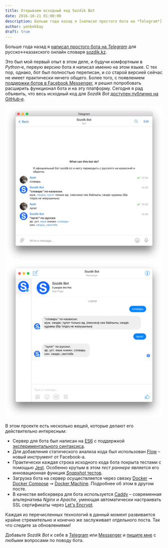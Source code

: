 ```yaml
---
title: Открываем исходный код Sozdik Bot 
date: 2016-10-21 01:00:00
description: Больше года назад я [написал простого бота на *Telegram*](https://sozdik.kz/ru/news/telegram/) для русско↔︎казахского онлайн словаря [sozdik.kz](https://sozdik.kz). Сегодня я рад объявить, что весь исходный код для *Sozdik Bot* [доступен публично на GitHub‑е](https://github.com/anvilabs/sozdik-bot).
author: yenbekbay
draft: true
---
```


Больше года назад я [написал простого бота на *Telegram*](https://sozdik.kz/ru/news/telegram/) для русско↔︎казахского онлайн словаря [sozdik.kz](https://sozdik.kz). 

Это был мой первый опыт в этом деле, и будучи комфортным в *Python*‑е, первую версию бота я написал именно на этом языке. С тех пор, однако, бот был полностью переписан, и со старой версией сейчас не имеет практически ничего общего. Более того, с появлением [поддержки ботов в Facebook Messenger](https://developers.facebook.com/blog/post/2016/04/12/bots-for-messenger/), я решил попробовать расширить функционал бота и на эту платформу. Сегодня я рад объявить, что весь исходный код для *Sozdik Bot* [доступен публично на GitHub‑е](https://github.com/anvilabs/sozdik-bot).

<!-- more -->

![Скриншот в Telegram](sozdik-telegram-bot.jpg)
![Скриншот в Facebook Messenger](sozdik-messenger-bot.jpg)

В этом проекте есть несколько вещей, которые делают его действительно интересным:

- Сервер для бота был написан на [ES6](http://es6-features.org/) с поддержкой [экспериментального синтаксиса](https://tc39.github.io/process-document/).
- Для добавления статического анализа кода был использован [Flow](https://flowtype.org/) – новый инструмент от Facebook-а.
- Практически каждая строка исходного кода бота покрыта тестами с помощью [Jest](http://facebook.github.io/jest/). Особенно крутым в этом *тест раннере* является его инновационная функция [*Snapshot* тестов](https://facebook.github.io/jest/blog/2016/07/27/jest-14.html#why-snapshot-testing).
- Загрузка бота на сервер осуществляется через связку [Docker](https://www.docker.com/what-docker) ➞ [Docker Compose](https://docs.docker.com/compose/overview/) ➞ [Docker Machine](https://docs.docker.com/machine/overview/). Подробнее об этом в другом посте.
- В качестве вебсервера для бота используется [Caddy](https://caddyserver.com/) – современная альтернатива *Nginx* и *Apache*, умеющая автоматически настраивать SSL сертификаты через [Let's Encrypt](https://letsencrypt.org/).

Каждая из перечисленных технологий в данный момент развивается крайне стремительно и конечно же заслуживает отдельного поста. Так что следите за обновлениями! 

Добавьте *Sozdik Bot* к себе в [Telegram](https://telegram.me/SozdikBot) или [Messenger](http://m.me/sozdikbot) и [пишите мне](mailto:ayan@anvilabs.co) с любыми вопросами по поводу бота.
